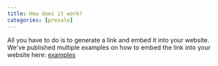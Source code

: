 ```yaml
---
title: How does it work?
categories: [presale]
---
```


All you have to do is to generate a link and embed it into your website. We've published multiple examples on how to embed the link into your website here:
<a href="/examples">examples</a>
